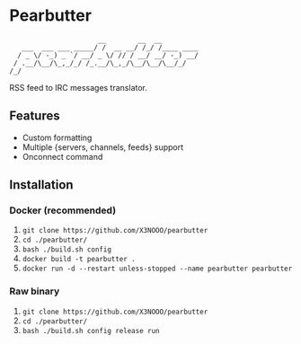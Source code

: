 # Pearbutter

```
                      __        __  __
   ___  ___ ___ _____/ /  __ __/ /_/ /____ ____
  / _ \/ -_) _ `/ __/ _ \/ // / __/ __/ -_) __/
 / .__/\__/\_,_/_/ /_.__/\_,_/\__/\__/\__/_/
/_/
```

RSS feed to IRC messages translator.

## Features

- Custom formatting
- Multiple {servers, channels, feeds} support
- Onconnect command

## Installation

### Docker (recommended)

1. `git clone https://github.com/X3NOOO/pearbutter`
2. `cd ./pearbutter/`
3. `bash ./build.sh config`
4. `docker build -t pearbutter .`
5. `docker run -d --restart unless-stopped --name pearbutter pearbutter`

### Raw binary

1. `git clone https://github.com/X3NOOO/pearbutter`
2. `cd ./pearbutter/`
3. `bash ./build.sh config release run`
